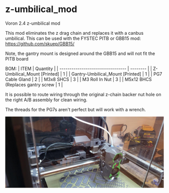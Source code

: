 # z-umbilical_mod
Voron 2.4 z-umbilical mod

This mod eliminates the z drag chain and replaces it with a canbus umbilical. This can be used with the FYSTEC PITB or GBB15 mod: https://github.com/skuep/GBB15/

Note, the gantry mount is designed around the GBB15 and will not fit the PITB board

BOM:
| ITEM                              | Quantity |
| --------------------------------- | -------- |
| Z-Umbilical_Mount [Printed]       | 1        |
| Gantry-Umbilical_Mount [Printed]  | 1        |
| PG7 Cable Gland                   | 2        |
| M3x8 SHCS                         | 3        |
| M3 Roll In Nut                    | 3        |
| M5x12 BHCS (Replaces gantry screw | 1        |

It is possible to route wiring through the original z-chain backer nut hole on the right A/B assembly for clean wiring.

The threads for the PG7s aren't perfect but will work with a wrench.

![Gantry Image](images/gantry_image.jpg?raw=true "Gantry Image")
